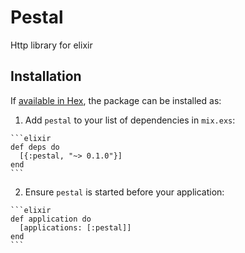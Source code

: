 # Pestal

Http library for elixir

## Installation

If [available in Hex](https://hex.pm/packages/pestal), the package can be installed as:

  1. Add `pestal` to your list of dependencies in `mix.exs`:

    ```elixir
    def deps do
      [{:pestal, "~> 0.1.0"}]
    end
    ```

  2. Ensure `pestal` is started before your application:

    ```elixir
    def application do
      [applications: [:pestal]]
    end
    ```

